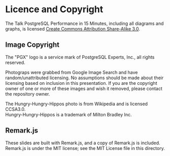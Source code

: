 Licence and Copyright
=====================

The Talk PostgreSQL Performance in 15 Minutes, including all diagrams and graphs,
is licensed [Create Commons Attribution
Share-Alike 3.0](https://creativecommons.org/licenses/by-sa/3.0/us/).

Image Copyright
---------------

The "PGX" logo is a service mark of PostgreSQL Experts, Inc., all rights reserved.

Photograps were grabbed from Google Image Search and have random/unattributed licensing.
No assumptions should be made about their licensing based on inclusion in this presentation.
If you are the copyright owner of one or more of these images and wish it removed,
please contact the repository owner.

The Hungry-Hungry-Hippos photo is from Wikipedia and is licensed CCSA3.0.  
Hungry-Hungry-Hippos is a trademark of Milton Bradley Inc.

Remark.js
---------

These slides are built with Remark.js, and a copy of Remark.js is included.  
Remark.js is under the MIT license; see the MIT License file in this directory.

